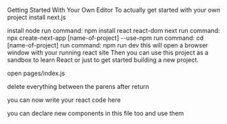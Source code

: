 Getting Started With Your Own Editor
To actually get started with your own project install next.js

install node
run command: npm install react react-dom next
run command: npx create-next-app [name-of-project] --use-npm
run command: cd [name-of-project]
run command: npm run dev
this will open a browser window with your running react site
Then you can use this project as a sandbox to learn React or just to get started building a new project.

open pages/index.js

delete everything between the parens after return

you can now write your react code here

you can declare new components in this file too and use them
